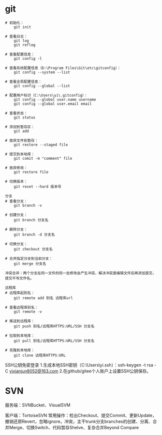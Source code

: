 # git

```
# 初始化：
	git init

# 查看日志：
	git log
	git reflog

# 查看配置信息：
	git config -l

# 查看系统配置信息（‪D:\Program Files\Git\etc\gitconfig）：
	git config --system --list

# 查看全局配置信息：
	git config --global --list
	
# 配置用户标识（‪‪C:\Users\yi\.gitconfig）：
	git config --global user.name username
	git config --global user.email email

# 查看状态：
	git status

# 添加到暂存区：
	git add

# 放弃文件到暂存：
	git restore --staged file

# 提交到本地库：
	git comit -m "comment" file

# 放弃修改：
	git restore file

# 切换版本：
	git reset --hard 版本号

分支
# 查看分支：
	git branch -v

# 创建分支：
	git branch 分支名

# 删除分支：
	git branch -d 分支名

# 切换分支：
	git checkout 分支名

# 合并指定分支到当前分支：
	git merge 分支名

冲突合并：两个分支在同一文件的同一处修改会产生冲突，解决冲突是编辑文件后再添加提交，提交不写文件名。

远程库
# 远程库起别名：
	git remote add 别名 远程库url

# 查看远程库别名：
	git remote -v

# 推送到远程库：
	git push 别名/远程库HTTPS:URL/SSH 分支名

# 拉取到本地库：
	git pull 别名/远程库HTTPS:URL/SSH 分支名

# 克隆到本地库：
	git clone 远程库HTTPS:URL
```

SSH公钥免密登录
1.生成本地SSH密钥（C:\Users\yi\.ssh）：ssh-keygen -t rsa -C yixianjun8052@163.com
2.在github/gitee个人账户上设置SSH公钥保存。

# SVN

服务端：SVNBucket、VisualSVM

客户端：TortoiseSVN
常用操作：检出Checkout、提交Commit、更新Update，撤销还原Revert，忽略ignore，冲突，主干trunk分支branches的创建、分离、合并Merge、切换Switch、代码暂存Shelve、复杂合并Beyond Compare